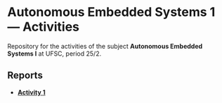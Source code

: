 # Autonomous Embedded Systems 1 — Activities

Repository for the activities of the subject **Autonomous Embedded Systems I** at UFSC, period 25/2.

## Reports

- [**Activity 1**](Activity1/report.md)
